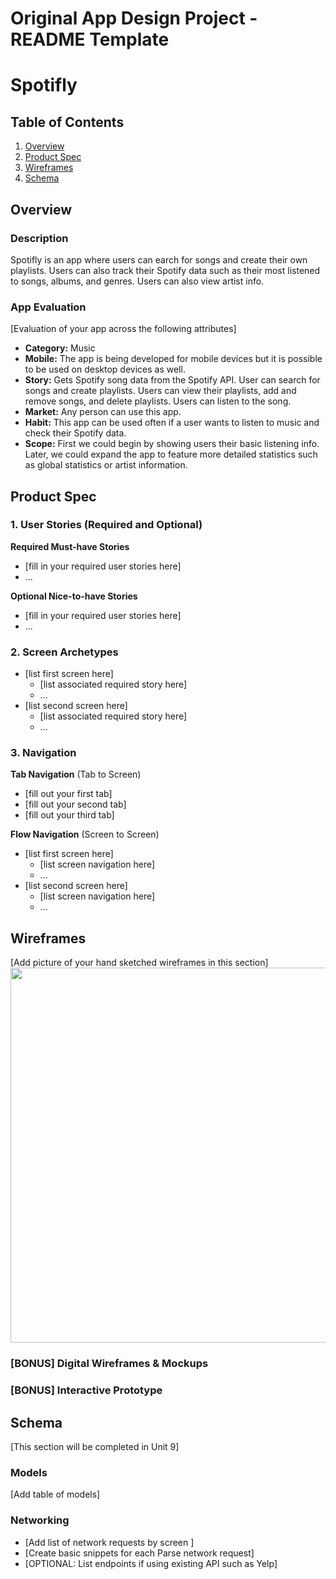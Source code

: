 Original App Design Project - README Template
===

# Spotifly

## Table of Contents
1. [Overview](#Overview)
1. [Product Spec](#Product-Spec)
1. [Wireframes](#Wireframes)
2. [Schema](#Schema)

## Overview
### Description

Spotifly is an app where users can earch for songs and create their own playlists. Users can also track their Spotify data such as their most listened to songs, albums, and genres. Users can also view artist info.

### App Evaluation
[Evaluation of your app across the following attributes]
- **Category:** Music
- **Mobile:** The app is being developed for mobile devices but it is possible to be used on desktop devices as well.
- **Story:** Gets Spotify song data from the Spotify API. User can search for songs and create playlists. Users can view their playlists, add and remove songs, and delete playlists. Users can listen to the song.
- **Market:** Any person can use this app.
- **Habit:** This app can be used often if a user wants to listen to music and check their Spotify data.
- **Scope:** First we could begin by showing users their basic listening info. Later, we could expand the app to feature more detailed statistics such as global statistics or artist information.

## Product Spec

### 1. User Stories (Required and Optional)

**Required Must-have Stories**

* [fill in your required user stories here]
* ...

**Optional Nice-to-have Stories**

* [fill in your required user stories here]
* ...

### 2. Screen Archetypes

* [list first screen here]
   * [list associated required story here]
   * ...
* [list second screen here]
   * [list associated required story here]
   * ...

### 3. Navigation

**Tab Navigation** (Tab to Screen)

* [fill out your first tab]
* [fill out your second tab]
* [fill out your third tab]

**Flow Navigation** (Screen to Screen)

* [list first screen here]
   * [list screen navigation here]
   * ...
* [list second screen here]
   * [list screen navigation here]
   * ...

## Wireframes
[Add picture of your hand sketched wireframes in this section]
<img src="YOUR_WIREFRAME_IMAGE_URL" width=600>

### [BONUS] Digital Wireframes & Mockups

### [BONUS] Interactive Prototype

## Schema 
[This section will be completed in Unit 9]
### Models
[Add table of models]
### Networking
- [Add list of network requests by screen ]
- [Create basic snippets for each Parse network request]
- [OPTIONAL: List endpoints if using existing API such as Yelp]

